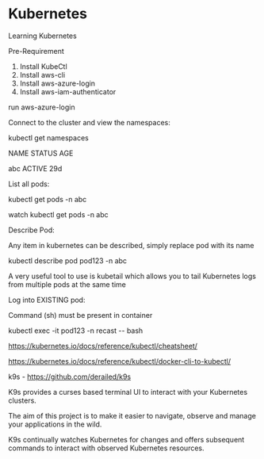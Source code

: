 # Kubernetes
Learning Kubernetes

Pre-Requirement
1.	Install KubeCtl
2.	Install aws-cli
3.	Install aws-azure-login
4.	Install aws-iam-authenticator

run aws-azure-login

Connect to the cluster and view the namespaces:

kubectl get namespaces

NAME STATUS  AGE

abc  ACTIVE  29d

List all pods:

kubectl get pods -n abc

watch kubectl get pods -n abc

Describe Pod:

Any item in kubernetes can be described, simply replace pod with its name

kubectl describe pod pod123 -n abc

A very useful tool to use is kubetail which allows you to tail Kubernetes logs from multiple pods at the same time

Log into EXISTING pod:

Command (sh) must be present in container

kubectl exec -it pod123 -n recast -- bash

https://kubernetes.io/docs/reference/kubectl/cheatsheet/

https://kubernetes.io/docs/reference/kubectl/docker-cli-to-kubectl/

k9s - https://github.com/derailed/k9s

K9s provides a curses based terminal UI to interact with your Kubernetes clusters. 

The aim of this project is to make it easier to navigate, observe and manage your applications in the wild. 

K9s continually watches Kubernetes for changes and offers subsequent commands to interact with observed Kubernetes resources.
